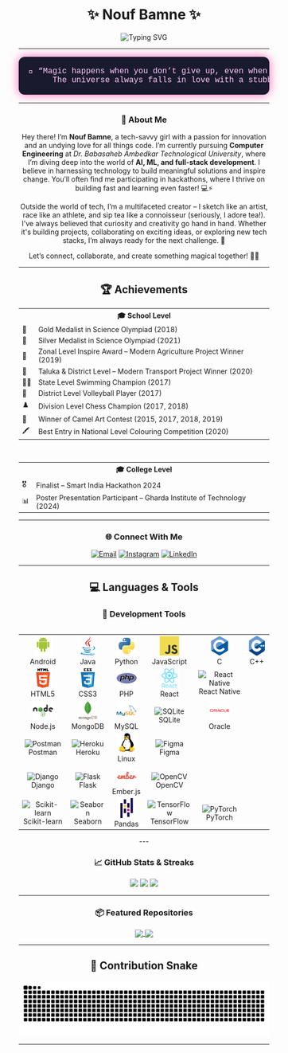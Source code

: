 <div align="center">

<h1 align="center">✨ Nouf Bamne ✨</h1>

<p><img src="https://readme-typing-svg.demolab.com?font=Fira+Code&weight=500&size=24&pause=1000&center=true&vCenter=true&width=435&lines=Hey+there!+I'm+Nouf+Bamne+%F0%9F%91%90;Computer+Engineering+Student+%F0%9F%92%BB;AI+%E2%9A%9B%EF%B8%8F+ML+%F0%9F%94%8E+Full-Stack+Dev+%F0%9F%92%A1;Hackathon+Lover+%F0%9F%8F%81+Sketch+Artist+%F0%9F%8E%A8+Tea+Lover+%F0%9F%8D%B5" alt="Typing SVG" /></p>

---
<pre style="font-family: 'Courier New', monospace; font-size: 16px; color: #ffccff; background-color: #1a1a2e; padding: 20px; border-radius: 12px; box-shadow: 0 0 20px #ff69b4;">
🌌 “Magic happens when you don’t give up, even when you want to.  
     The universe always falls in love with a stubborn heart.” 💖
</pre>
---

### 🌸 About Me

Hey there! I’m <strong>Nouf Bamne</strong>, a tech-savvy girl with a passion for innovation and an undying love for all things code. I’m currently pursuing <strong>Computer Engineering</strong> at <em>Dr. Babasaheb Ambedkar Technological University</em>, where I’m diving deep into the world of <strong>AI, ML, and full-stack development</strong>. I believe in harnessing technology to build meaningful solutions and inspire change. You’ll often find me participating in hackathons, where I thrive on building fast and learning even faster! 💻⚡

Outside the world of tech, I’m a multifaceted creator – I sketch like an artist, race like an athlete, and sip tea like a connoisseur (seriously, I adore tea!). I’ve always believed that curiosity and creativity go hand in hand. Whether it's building projects, collaborating on exciting ideas, or exploring new tech stacks, I’m always ready for the next challenge. 🌟

Let’s connect, collaborate, and create something magical together! 🎀✨

---
## 🏆 Achievements

<table>
  <tr>
    <th colspan="2" align="center">🎓 School Level</th>
  </tr>
  <tr>
    <td>🏅</td>
    <td>Gold Medalist in Science Olympiad (2018)</td>
  </tr>
  <tr>
    <td>🥈</td>
    <td>Silver Medalist in Science Olympiad (2021)</td>
  </tr>
  <tr>
    <td>🧪</td>
    <td>Zonal Level Inspire Award – Modern Agriculture Project Winner (2019)</td>
  </tr>
  <tr>
    <td>🚗</td>
    <td>Taluka & District Level – Modern Transport Project Winner (2020)</td>
  </tr>
  <tr>
    <td>🏊‍♀️</td>
    <td>State Level Swimming Champion (2017)</td>
  </tr>
  <tr>
    <td>🏐</td>
    <td>District Level Volleyball Player (2017)</td>
  </tr>
  <tr>
    <td>♟️</td>
    <td>Division Level Chess Champion (2017, 2018)</td>
  </tr>
  <tr>
    <td>🎨</td>
    <td>Winner of Camel Art Contest (2015, 2017, 2018, 2019)</td>
  </tr>
  <tr>
    <td>🖍️</td>
    <td>Best Entry in National Level Colouring Competition (2020)</td>
  </tr>
</table>

<br>

<table>
  <tr>
    <th colspan="2" align="center">🎓 College Level</th>
  </tr>
  <tr>
    <td>🎖️</td>
    <td>Finalist – Smart India Hackathon 2024</td>
  </tr>
  <tr>
    <td>📊</td>
    <td>Poster Presentation Participant – Gharda Institute of Technology (2024)</td>
  </tr>
 
</table>

---

### 🌐 Connect With Me

[![Email](https://img.shields.io/badge/Email-noufbamne@gmail.com-D14836?style=flat&logo=gmail&logoColor=white)](mailto:noufbamne@gmail.com)
[![Instagram](https://img.shields.io/badge/Instagram-@nouf_bamne-E4405F?style=flat&logo=instagram&logoColor=white)](https://instagram.com/nouf_bamne)
[![LinkedIn](https://img.shields.io/badge/LinkedIn-Nouf%20Bamne-0077B5?style=flat&logo=linkedin&logoColor=white)](https://linkedin.com/in/nouf-bamne)

---

## 💻 Languages & Tools

### 🚀 Development Tools
<div align="center" style="display: flex; flex-wrap: wrap; gap: 1rem; justify-content: center;">

<table>
<tr>
<td align="center">
  <img src="https://raw.githubusercontent.com/devicons/devicon/master/icons/android/android-original-wordmark.svg" width="40" height="40" alt="Android"/><br>Android
</td>
<td align="center">
  <img src="https://raw.githubusercontent.com/devicons/devicon/master/icons/java/java-original.svg" width="40" height="40" alt="Java"/><br>Java
</td>
<td align="center">
  <img src="https://raw.githubusercontent.com/devicons/devicon/master/icons/python/python-original.svg" width="40" height="40" alt="Python"/><br>Python
</td>
<td align="center">
  <img src="https://raw.githubusercontent.com/devicons/devicon/master/icons/javascript/javascript-original.svg" width="40" height="40" alt="JavaScript"/><br>JavaScript
</td>
<td align="center">
  <img src="https://raw.githubusercontent.com/devicons/devicon/master/icons/c/c-original.svg" width="40" height="40" alt="C"/><br>C
</td>
<td align="center">
  <img src="https://raw.githubusercontent.com/devicons/devicon/master/icons/cplusplus/cplusplus-original.svg" width="40" height="40" alt="C++"/><br>C++
</td>
</tr>
<tr>
<td align="center">
  <img src="https://raw.githubusercontent.com/devicons/devicon/master/icons/html5/html5-original-wordmark.svg" width="40" height="40" alt="HTML5"/><br>HTML5
</td>
<td align="center">
  <img src="https://raw.githubusercontent.com/devicons/devicon/master/icons/css3/css3-original-wordmark.svg" width="40" height="40" alt="CSS3"/><br>CSS3
</td>
<td align="center">
  <img src="https://raw.githubusercontent.com/devicons/devicon/master/icons/php/php-original.svg" width="40" height="40" alt="PHP"/><br>PHP
</td>
<td align="center">
  <img src="https://raw.githubusercontent.com/devicons/devicon/master/icons/react/react-original-wordmark.svg" width="40" height="40" alt="React"/><br>React
</td>
<td align="center">
  <img src="https://reactnative.dev/img/header_logo.svg" width="40" height="40" alt="React Native"/><br>React Native
</td>
</tr>
<tr>
<td align="center">
  <img src="https://raw.githubusercontent.com/devicons/devicon/master/icons/nodejs/nodejs-original-wordmark.svg" width="40" height="40" alt="Node.js"/><br>Node.js
</td>
<td align="center">
  <img src="https://raw.githubusercontent.com/devicons/devicon/master/icons/mongodb/mongodb-original-wordmark.svg" width="40" height="40" alt="MongoDB"/><br>MongoDB
</td>
<td align="center">
  <img src="https://raw.githubusercontent.com/devicons/devicon/master/icons/mysql/mysql-original-wordmark.svg" width="40" height="40" alt="MySQL"/><br>MySQL
</td>
<td align="center">
  <img src="https://www.vectorlogo.zone/logos/sqlite/sqlite-icon.svg" width="40" height="40" alt="SQLite"/><br>SQLite
</td>
<td align="center">
  <img src="https://raw.githubusercontent.com/devicons/devicon/master/icons/oracle/oracle-original.svg" width="40" height="40" alt="Oracle"/><br>Oracle
</td>
</tr>
<tr>
<td align="center">
  <img src="https://www.vectorlogo.zone/logos/getpostman/getpostman-icon.svg" width="40" height="40" alt="Postman"/><br>Postman
</td>
<td align="center">
  <img src="https://www.vectorlogo.zone/logos/heroku/heroku-icon.svg" width="40" height="40" alt="Heroku"/><br>Heroku
</td>
<td align="center">
  <img src="https://raw.githubusercontent.com/devicons/devicon/master/icons/linux/linux-original.svg" width="40" height="40" alt="Linux"/><br>Linux
</td>
<td align="center">
  <img src="https://www.vectorlogo.zone/logos/figma/figma-icon.svg" width="40" height="40" alt="Figma"/><br>Figma
</td>
</tr>
<tr>
<td align="center">
  <img src="https://cdn.worldvectorlogo.com/logos/django.svg" width="40" height="40" alt="Django"/><br>Django
</td>
<td align="center">
  <img src="https://www.vectorlogo.zone/logos/pocoo_flask/pocoo_flask-icon.svg" width="40" height="40" alt="Flask"/><br>Flask
</td>
<td align="center">
  <img src="https://raw.githubusercontent.com/devicons/devicon/master/icons/ember/ember-original-wordmark.svg" width="40" height="40" alt="Ember.js"/><br>Ember.js
</td>
<td align="center">
  <img src="https://www.vectorlogo.zone/logos/opencv/opencv-icon.svg" width="40" height="40" alt="OpenCV"/><br>OpenCV
</td>
</tr>
<tr>
<td align="center">
  <img src="https://upload.wikimedia.org/wikipedia/commons/0/05/Scikit_learn_logo_small.svg" width="40" height="40" alt="Scikit-learn"/><br>Scikit-learn
</td>
<td align="center">
  <img src="https://www.vectorlogo.zone/logos/seaborn/seaborn-icon.svg" width="40" height="40" alt="Seaborn"/><br>Seaborn
</td>
<td align="center">
  <img src="https://raw.githubusercontent.com/devicons/devicon/2ae2a900d2f041da66e950e4d48052658d850630/icons/pandas/pandas-original.svg" width="40" height="40" alt="Pandas"/><br>Pandas
</td>
<td align="center">
  <img src="https://www.vectorlogo.zone/logos/tensorflow/tensorflow-icon.svg" width="40" height="40" alt="TensorFlow"/><br>TensorFlow
</td>
<td align="center">
  <img src="https://www.vectorlogo.zone/logos/pytorch/pytorch-icon.svg" width="40" height="40" alt="PyTorch"/><br>PyTorch
</td>
</tr>
</table>
</div>
---

### 📈 GitHub Stats & Streaks

<p align="center">
  <img src="https://github-readme-stats.vercel.app/api?username=noufbamne&show_icons=true&theme=tokyonight" />
  <img src="https://github-readme-streak-stats.herokuapp.com/?user=noufbamne&theme=tokyonight" />
  <img src="https://github-readme-stats.vercel.app/api/top-langs/?username=noufbamne&layout=compact&theme=tokyonight" />
</p>

---

### 📦 Featured Repositories

<div align="center">

  <a href="https://github.com/noufbamne/Smart-Farming-Assistant" target="_blank">
    <img align="center" src="https://github-readme-stats.vercel.app/api/pin/?username=noufbamne&repo=Smart-Farming-Assistant&theme=tokyonight" />
  </a>

  <a href="https://github.com/noufbamne/AI-Agriculture-Pitch-Deck" target="_blank">
    <img align="center" src="https://github-readme-stats.vercel.app/api/pin/?username=noufbamne&repo=AI-Agriculture-Pitch-Deck&theme=tokyonight" />
  </a>

</div>

---
## 🐍 Contribution Snake

![Nouf's Pink Snake](https://github.com/noufbamne/snk/blob/output/github-contribution-grid-snake.svg)

---
